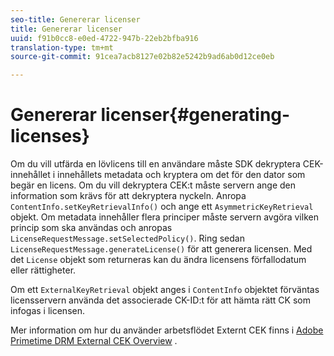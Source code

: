 ```yaml
---
seo-title: Genererar licenser
title: Genererar licenser
uuid: f91b0cc8-e0ed-4722-947b-22eb2bfba916
translation-type: tm+mt
source-git-commit: 91cea7acb8127e02b82e5242b9ad6ab0d12ce0eb

---
```



# Genererar licenser{#generating-licenses}

Om du vill utfärda en lövlicens till en användare måste SDK dekryptera CEK-innehållet i innehållets metadata och kryptera om det för den dator som begär en licens. Om du vill dekryptera CEK:t måste servern ange den information som krävs för att dekryptera nyckeln. Anropa `ContentInfo.setKeyRetrievalInfo()` och ange ett `AsymmetricKeyRetrieval` objekt. Om metadata innehåller flera principer måste servern avgöra vilken princip som ska användas och anropas `LicenseRequestMessage.setSelectedPolicy()`. Ring sedan `LicenseRequestMessage.generateLicense()` för att generera licensen. Med det `License` objekt som returneras kan du ändra licensens förfallodatum eller rättigheter.

Om ett `ExternalKeyRetrieval` objekt anges i `ContentInfo` objektet förväntas licensservern använda det associerade CK-ID:t för att hämta rätt CK som infogas i licensen.

Mer information om hur du använder arbetsflödet Externt CEK finns i [Adobe Primetime DRM External CEK Overview](../../../aaxs-drm-xkey-mgmt/aaxs-drm-using-external-cek-overview.md) .
